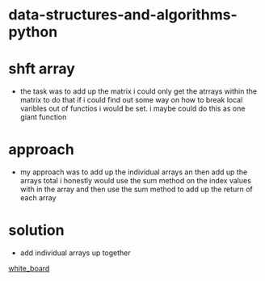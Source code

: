 # data-structures-and-algorithms-python
# shft array
* the task was to add up the matrix i could only get the atrrays within the matrix to do that if i could find out some way on how to break local varibles out of functios i would be set. i maybe could do this as one giant function 
# approach 
* my approach was to add up the individual arrays an then add up the arrays total i honestly would use the sum method on the index values with  in the array and then use the sum method to add up the return of each array
# solution
* add individual arrays up together 

[white_board](2020-05-17.png)
